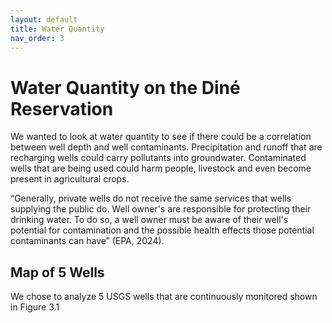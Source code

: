 ```yaml
---
layout: default
title: Water Quantity
nav_order: 3
---
```


# Water Quantity on the Diné Reservation

We wanted to look at water quantity to see if there could be a correlation between well depth and well contaminants.  Precipitation and runoff that are recharging wells could carry pollutants into groundwater. Contaminated wells that are being used could harm people, livestock and even become present in agricultural crops.  

“Generally, private wells do not receive the same services that wells supplying the public do. Well owner's are responsible for protecting their drinking water. To do so, a well owner must be aware of their well's potential for contamination and the possible health effects those potential contaminants can have” (EPA, 2024).


## Map of 5 Wells
We chose to analyze 5 USGS wells that are continuously monitored shown in Figure 3.1 


